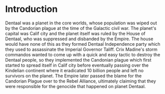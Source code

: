 # Introduction
Dentaal was a planet in the core worlds, whose population was wiped out by the Candorian plague at the time of the Galactic civil war.
The planet's capital was Calif city and the planet itself was ruled by the House of Dentaal, who was suppressed and disbanded by the Empire.
The house would have none of this as they formed Dentaal Independence party which they used to assassinate the Imperial Governor Taliff.
Crix Madine's storm commandos wanted to come up with a quick and easy tactic to destroy the Dentaal people, so they implemented the Candonian plague which first started to spread itself in Calif city before eventually passing over the Kindelian continent where it eradicated 10 billion people and left no survivors on the planet.
The Empire later passed the blame for the Candorian Plague over to the Rebel Alliance, ultimately claiming that they were responsible for the genocide that happened on planet Dentaal.